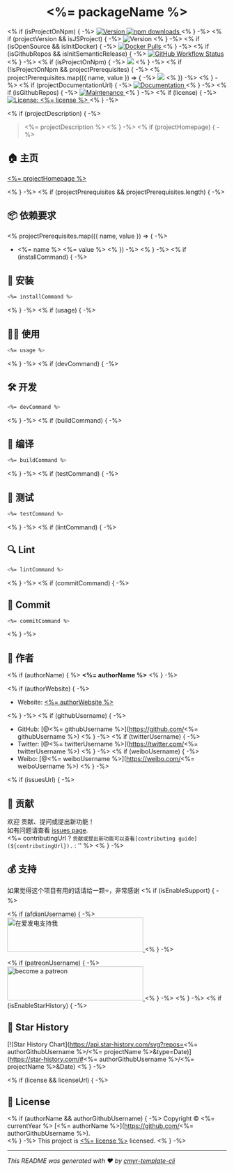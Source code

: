 <h1 align="center"><%= packageName %> </h1>
<p>
<% if (isProjectOnNpm) { -%>
  <a href="https://www.npmjs.com/package/<%= packageName %>" target="_blank">
    <img alt="Version" src="https://img.shields.io/npm/v/<%= packageName %>.svg">
  </a>
  <a href="https://www.npmjs.com/package/<%= packageName %>" target="_blank">
    <img alt="npm downloads" src="https://img.shields.io/npm/dt/<%= packageName %>?label=npm%20downloads&color=yellow">
  </a>
<% } -%>
<% if (projectVersion && isJSProject) { -%>
  <img alt="Version" src="https://img.shields.io/github/package-json/v/<%= authorGithubUsername %>/<%= packageName %>.svg" />
<% } -%>
<% if (isOpenSource && isInitDocker) { -%>
  <a href="https://hub.docker.com/r/<%= dockerUsername %>/<%= projectName %>" target="_blank">
    <img alt="Docker Pulls" src="https://img.shields.io/docker/pulls/<%= dockerUsername %>/<%= projectName %>">
  </a>
<% } -%>
<% if (isGithubRepos && isInitSemanticRelease) { -%>
  <a href="<%= repositoryUrl %>/actions?query=workflow%3ARelease" target="_blank">
    <img alt="GitHub Workflow Status" src="https://img.shields.io/github/actions/workflow/status/<%= authorGithubUsername %>/<%= projectName %>/release.yml?branch=master">
  </a>
<% } -%>
<% if (isProjectOnNpm) { -%>
  <img src="https://img.shields.io/node/v/<%= packageName %>" />
<% } -%>
<% if (!isProjectOnNpm && projectPrerequisites) { -%>
<% projectPrerequisites.map(({ name, value }) => { -%>
  <img src="https://img.shields.io/badge/<%= name %>-<%= encodeURIComponent(value) %>-blue.svg" />
<% }) -%>
<% } -%>
<% if (projectDocumentationUrl) { -%>
  <a href="<%= projectDocumentationUrl %>" target="_blank">
    <img alt="Documentation" src="https://img.shields.io/badge/documentation-yes-brightgreen.svg" />
  </a>
<% } -%>
<% if (isGithubRepos) { -%>
  <a href="<%= repositoryUrl %>/graphs/commit-activity" target="_blank">
    <img alt="Maintenance" src="https://img.shields.io/badge/Maintained%3F-yes-green.svg" />
  </a>
<% } -%>
<% if (license) { -%>
  <a href="<%= licenseUrl ? licenseUrl : '#' %>" target="_blank">
    <img alt="License: <%= license %>" src="https://img.shields.io/github/license/<%= githubUsername %>/<%= projectName %>?color=yellow" />
  </a>
<% } -%>
</p>

<% if (projectDescription) { -%>

> <%= projectDescription %>
<% } -%>
<% if (projectHomepage) { -%>

## 🏠 主页

[<%= projectHomepage %>](<%= projectHomepage %>)

<% } -%>
<% if (projectPrerequisites && projectPrerequisites.length) { -%>

## 📦 依赖要求

<% projectPrerequisites.map(({ name, value }) => { -%>

- <%= name %> <%= value %>
<% }) -%>
<% } -%>
<% if (installCommand) { -%>

## 🚀 安装

```sh
<%= installCommand %>
```
<% } -%>
<% if (usage) { -%>

## 👨‍💻 使用

```sh
<%= usage %>
```
<% } -%>
<% if (devCommand) { -%>

## 🛠️ 开发

```sh
<%= devCommand %>
```
<% } -%>
<% if (buildCommand) { -%>

## 🔧 编译

```sh
<%= buildCommand %>
```
<% } -%>
<% if (testCommand) { -%>

## 🧪 测试

```sh
<%= testCommand %>
```
<% } -%>
<% if (lintCommand) { -%>

## 🔍 Lint

```sh
<%= lintCommand %>
```
<% } -%>
<% if (commitCommand) { -%>

## 💾 Commit

```sh
<%= commitCommand %>
```
<% } -%>


## 👤 作者

<% if (authorName) { %>
**<%= authorName %>**
<% } -%>

<% if (authorWebsite) { -%>
* Website: [<%= authorWebsite %>](<%= authorWebsite %>)

<% } -%>
<% if (githubUsername) { -%>
* GitHub: [@<%= githubUsername %>](https://github.com/<%= githubUsername %>)
<% } -%>
<% if (twitterUsername) { -%> 
* Twitter: [@<%= twitterUsername %>](https://twitter.com/<%= twitterUsername %>)
<% } -%>
<% if (weiboUsername) { -%> 
* Weibo: [@<%= weiboUsername %>](https://weibo.com/<%= weiboUsername %>)
<% } -%>

<% if (issuesUrl) { -%>

## 🤝 贡献

欢迎 贡献、提问或提出新功能！<br />如有问题请查看 [issues page](<%= issuesUrl %>). <br/><%= contributingUrl ? `贡献或提出新功能可以查看[contributing guide](${contributingUrl}).` : '' %>
<% } -%>

## 💰 支持

如果觉得这个项目有用的话请给一颗⭐️，非常感谢
<% if (isEnableSupport) { -%>

<% if (afdianUsername) { -%>
<a href="https://afdian.com/@<%= afdianUsername %>">
  <img src="https://oss.cmyr.dev/images/202306192324870.png" width="312px" height="78px" alt="在爱发电支持我">
</a>
<% } -%>

<% if (patreonUsername) { -%>
<a href="https://patreon.com/<%= patreonUsername %>">
    <img src="https://oss.cmyr.dev/images/202306142054108.svg" width="312px" height="78px" alt="become a patreon"/>
</a>
<% } -%>
<% } -%>
<% if (isEnableStarHistory) { -%>

## 🌟 Star History

[![Star History Chart](https://api.star-history.com/svg?repos=<%= authorGithubUsername %>/<%= projectName %>&type=Date)](https://star-history.com/#<%= authorGithubUsername %>/<%= projectName %>&Date)
<% } -%>

<% if (license && licenseUrl) { -%>
## 📝 License

<% if (authorName && authorGithubUsername) { -%>
Copyright © <%= currentYear %> [<%= authorName %>](https://github.com/<%= authorGithubUsername %>).<br />
<% } -%>
This project is [<%= license %>](<%= licenseUrl %>) licensed.
<% } -%>

***
_This README was generated with ❤️ by [cmyr-template-cli](https://github.com/CaoMeiYouRen/cmyr-template-cli)_
